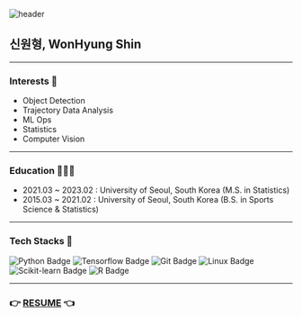 ![header](https://capsule-render.vercel.app/api?type=wave&color=auto&height=300&section=header&text=capsule%20render&fontSize=90)

## 신원형, WonHyung Shin

----
### Interests 📖
-   Object Detection 
-   Trajectory Data Analysis
-   ML Ops
-   Statistics
-   Computer Vision


----
### Education 👨🏻‍🎓
-   2021.03 ~ 2023.02 : University of Seoul, South Korea (M.S. in Statistics)
-   2015.03 ~ 2021.02 : University of Seoul, South Korea (B.S. in Sports Science & Statistics)

----
### Tech Stacks 🔧
![Python Badge](https://img.shields.io/badge/-Python-3776AB?style=flat-square&logo=Python&logoColor=white) ![Tensorflow Badge](https://img.shields.io/badge/Tensorflow-FF6F00?style=flat-square&logo=Tensorflow&logoColor=white) ![Git Badge](http://img.shields.io/badge/-Git-F05032?style=flat-square&logo=git&logoColor=white) ![Linux Badge](http://img.shields.io/badge/-Linux-FCC624?style=flat-square&logo=Linux&logoColor=black) ![Scikit-learn Badge](http://img.shields.io/badge/-Scikit_Learn-F7931E?style=flat-square&logo=scikit-learn&logoColor=white) ![R Badge](http://img.shields.io/badge/-R-276DC3?style=flat-square&logo=R&logoColor=white)

----
### 👉 [RESUME](https://wonhyung64.github.io/) 👈

